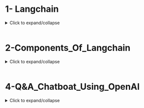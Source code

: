 # 1- Langchain

<details>
<summary>Click to expand/collapse</summary>

### Creating Virtual Environment

### Using Conda
- conda create -n myenv_new python=3.10 
- conda activate myenv_new
- conda deactivate

### Using VENV
- python -m venv myenv
- . myenv/Scripts/activate (windows CMD)
- source myenv/Scripts/activate (gitbash)
- source myenv/bin/activate
- deactivate

### Install dependencies using requirements.txt
- pip install -r requirements.txt

#### Create .env file and update all your keys in and start exploring below sections

### 1- Langchain and OpenAI key Set up

### 2- Data Ingestion

### 3- Text Splitter

### 4- Embedding

### 5- Vector Database

</details>

<br>

# 2-Components_Of_Langchain

<details>
<summary>Click to expand/collapse</summary>

### Creating Virtual Environment

### Using Conda
- conda create -n myenv_lang python=3.10 
- conda activate myenv_lang
- conda deactivate

### Using VENV
- python -m venv myenv
- . myenv/Scripts/activate (windows CMD)
- source myenv/Scripts/activate (gitbash)
- source myenv/bin/activate
- deactivate

### Install dependencies using requirements.txt
- pip install -r requirements.txt

#### Create .env file and update all your keys in and start exploring below sections

### 1- Langchain and OpenAI key Set up

### 2- Data Ingestion

### 3- Text Splitter

### 4- Embedding

### 5- Vector Database

</details>


<br>

# 4-Q&A_Chatboat_Using_OpenAI

<details>
<summary>Click to expand/collapse</summary>

### Creating Virtual Environment

### Using Conda
- conda create -n myenv_chat python=3.10 
- conda activate myenv_chat
- conda deactivate

### Using VENV
- python -m venv myenv
- . myenv/Scripts/activate (windows CMD)
- source myenv/Scripts/activate (gitbash)
- source myenv/bin/activate
- deactivate

### Install dependencies using requirements.txt
- pip install -r requirements.txt

#### Create .env file and update all your keys in and start exploring below sections

### 1- Langchain and OpenAI key Set up

### 2- Data Ingestion

### 3- Text Splitter

### 4- Embedding

### 5- Vector Database

</details>
